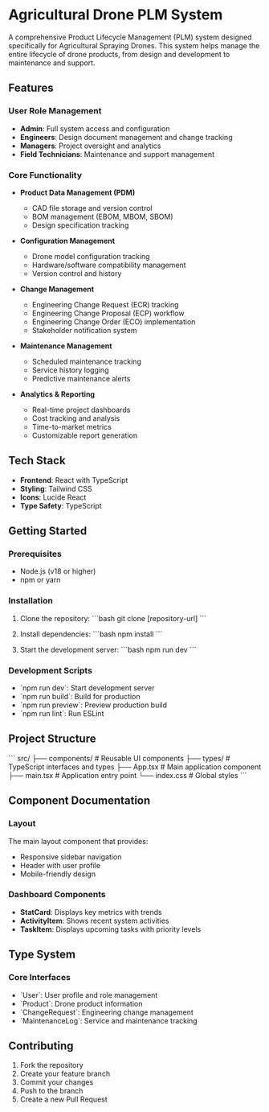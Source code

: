 # Agricultural Drone PLM System

A comprehensive Product Lifecycle Management (PLM) system designed specifically for Agricultural Spraying Drones. This system helps manage the entire lifecycle of drone products, from design and development to maintenance and support.

## Features

### User Role Management
- **Admin**: Full system access and configuration
- **Engineers**: Design document management and change tracking
- **Managers**: Project oversight and analytics
- **Field Technicians**: Maintenance and support management

### Core Functionality
- **Product Data Management (PDM)**
  - CAD file storage and version control
  - BOM management (EBOM, MBOM, SBOM)
  - Design specification tracking

- **Configuration Management**
  - Drone model configuration tracking
  - Hardware/software compatibility management
  - Version control and history

- **Change Management**
  - Engineering Change Request (ECR) tracking
  - Engineering Change Proposal (ECP) workflow
  - Engineering Change Order (ECO) implementation
  - Stakeholder notification system

- **Maintenance Management**
  - Scheduled maintenance tracking
  - Service history logging
  - Predictive maintenance alerts

- **Analytics & Reporting**
  - Real-time project dashboards
  - Cost tracking and analysis
  - Time-to-market metrics
  - Customizable report generation

## Tech Stack

- **Frontend**: React with TypeScript
- **Styling**: Tailwind CSS
- **Icons**: Lucide React
- **Type Safety**: TypeScript

## Getting Started

### Prerequisites
- Node.js (v18 or higher)
- npm or yarn

### Installation

1. Clone the repository:
\`\`\`bash
git clone [repository-url]
\`\`\`

2. Install dependencies:
\`\`\`bash
npm install
\`\`\`

3. Start the development server:
\`\`\`bash
npm run dev
\`\`\`

### Development Scripts

- \`npm run dev\`: Start development server
- \`npm run build\`: Build for production
- \`npm run preview\`: Preview production build
- \`npm run lint\`: Run ESLint

## Project Structure

\`\`\`
src/
├── components/     # Reusable UI components
├── types/         # TypeScript interfaces and types
├── App.tsx        # Main application component
├── main.tsx       # Application entry point
└── index.css      # Global styles
\`\`\`

## Component Documentation

### Layout
The main layout component that provides:
- Responsive sidebar navigation
- Header with user profile
- Mobile-friendly design

### Dashboard Components
- **StatCard**: Displays key metrics with trends
- **ActivityItem**: Shows recent system activities
- **TaskItem**: Displays upcoming tasks with priority levels

## Type System

### Core Interfaces
- \`User\`: User profile and role management
- \`Product\`: Drone product information
- \`ChangeRequest\`: Engineering change management
- \`MaintenanceLog\`: Service and maintenance tracking

## Contributing

1. Fork the repository
2. Create your feature branch
3. Commit your changes
4. Push to the branch
5. Create a new Pull Request
